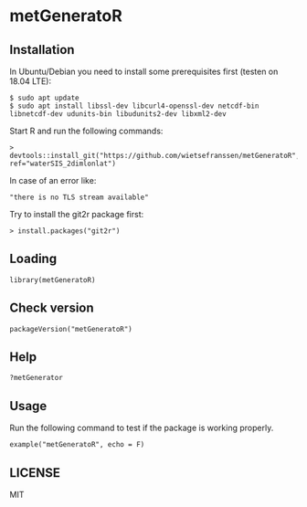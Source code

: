 # metGeneratoR

## Installation

In Ubuntu/Debian you need to install some prerequisites first (testen on 18.04 LTE):

    $ sudo apt update
    $ sudo apt install libssl-dev libcurl4-openssl-dev netcdf-bin libnetcdf-dev udunits-bin libudunits2-dev libxml2-dev 
    
Start R and run the following commands:

    > devtools::install_git("https://github.com/wietsefranssen/metGeneratoR", ref="waterSIS_2dimlonlat")

In case of an error like:

    "there is no TLS stream available"

Try to install the git2r package first:

    > install.packages("git2r")

## Loading

    library(metGeneratoR)

## Check version

    packageVersion("metGeneratoR")

## Help

    ?metGenerator
    
## Usage

Run the following command to test if the package is working properly.

    example("metGeneratoR", echo = F)

## LICENSE

MIT
